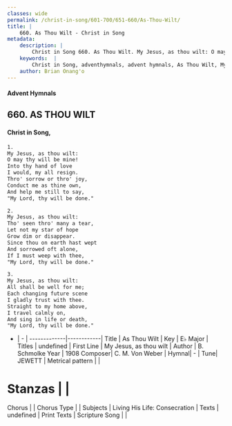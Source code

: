 ```yaml
---
classes: wide
permalink: /christ-in-song/601-700/651-660/As-Thou-Wilt/
title: |
    660. As Thou Wilt - Christ in Song
metadata:
    description: |
        Christ in Song 660. As Thou Wilt. My Jesus, as thou wilt: O may thy will be mine! Into thy hand of love  I would, my all resign. Thro' sorrow or thro' joy, Conduct me as thine own, And help me still to say, "My Lord, thy will be done."
    keywords:  |
        Christ in Song, adventhymnals, advent hymnals, As Thou Wilt, My Jesus, as thou wilt. 
    author: Brian Onang'o
---
```


#### Advent Hymnals
## 660. AS THOU WILT
####  Christ in Song,

```txt
1.
My Jesus, as thou wilt:
O may thy will be mine!
Into thy hand of love 
I would, my all resign.
Thro' sorrow or thro' joy,
Conduct me as thine own,
And help me still to say,
"My Lord, thy will be done."

2.
My Jesus, as thou wilt:
Tho' seen thro' many a tear,
Let not my star of hope
Grow dim or disappear.
Since thou on earth hast wept
And sorrowed oft alone,
If I must weep with thee,
"My Lord, thy will be done."

3.
My Jesus, as thou wilt:
All shall be well for me;
Each changing future scene
I gladly trust with thee.
Straight to my home above,
I travel calmly on,
And sing in life or death,
"My Lord, thy will be done."


```

- |   -  |
-------------|------------|
Title | As Thou Wilt |
Key | E♭ Major |
Titles | undefined |
First Line | My Jesus, as thou wilt |
Author | B. Schmolke
Year | 1908
Composer| C. M. Von Weber |
Hymnal|  - |
Tune| JEWETT |
Metrical pattern | |
# Stanzas |  |
Chorus |  |
Chorus Type |  |
Subjects | Living His Life: Consecration |
Texts | undefined |
Print Texts | 
Scripture Song |  |
    
